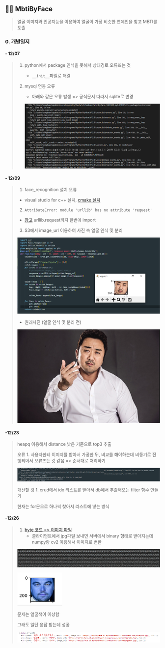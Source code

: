 ## :female_detective: MbtiByFace

> 얼굴 이미지와 인공지능을 이용하여 얼굴이 가장 비슷한 연예인을 찾고 MBTI를 도출



### 0. 개발일지

#### - 12/07

> 1. python에서 package 인식을 못해서 상대경로 오류뜨는 것
>
>    - `__init__`파일로 해결
>
> 2. mysql 연동 오류
>
>    - 아래와 같은 오류 발생 => 공식문서 따라서 sqlite로 변경
>
>    ![image-20221208010847565](README.assets/image-20221208010847565.png)
>



#### - 12/09

> 1. face_recognition 설치 오류
>
> - visual studio for c++ 설치, [cmake 설치](https://velog.io/@glee623/dlib-%EC%84%A4%EC%B9%98-%EC%98%A4%EB%A5%98)
>
> 2.  `AttributeError: module 'urllib' has no attribute 'request'`
>
> - [참고](https://needneo.tistory.com/146) urllib.request까지 한번에 import 
>
> 3. S3에서 image_url 이용하여 사진 속 얼굴 인식 및 분리 
>
> ![image-20221209205927665](README.assets/image-20221209205927665.png)
>
> - 원래사진 (얼굴 인식 및 분리 전)
>
> ![image-20221209210323881](README.assets/image-20221209210323881.png)

#### -12/23

> heapq 이용해서 distance 낮은 기준으로 top3 추출
>
> 오류 1.  사용자한테 이미지를 받아서 가공한 뒤, 비교를 해야하는데 비동기로 진행되어서 오류뜨는 것 같음 => 순서대로 처리하기
>
> ![image-20221223211010686](README.assets/image-20221223211010686.png)
>
> 개선할 것 1. crud에서 idx 리스트를 받아서 db에서 추출해오는 filter 함수 만들기
>
> 현재는 for문으로 하나씩 찾아서 리스트에 넣는 방식

#### -12/26

> 1. [byte 코드 => 이미지 파일](https://ballentain.tistory.com/50)
>    - 클라이언트에서 jpg파일 보내면 서버에서 binary 형태로 받아지는데 numpy랑 cv2 이용해서 이미지로 변환
>
> ![image-20221226213705853](README.assets/image-20221226213705853.png)
>
> ![image-20221226213909399](README.assets/image-20221226213909399.png)
>
> 문제는 얼굴색이 이상함
>
> 그래도 일단 응답 받는데 성공
>
> ![image-20221226214028438](README.assets/image-20221226214028438.png)
